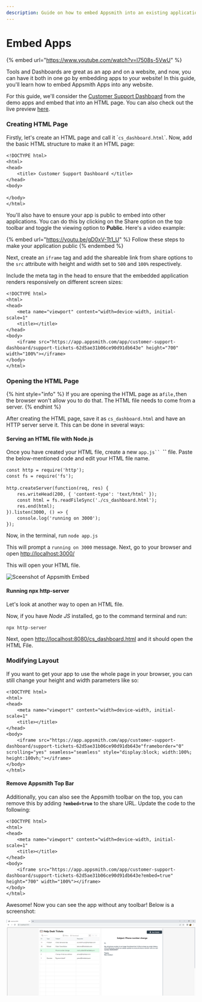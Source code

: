 ```yaml
---
description: Guide on how to embed Appsmith into an existing application
---
```


# Embed Apps

{% embed url="https://www.youtube.com/watch?v=l7508s-5VwU" %}

Tools and Dashboards are great as an app and on a website, and now, you can have it both in one go by embedding apps to your website! In this guide, you'll learn how to embed Appsmith Apps into any website.

For this guide, we'll consider the [Customer Support Dashboard](https://app.appsmith.com/applications/5f2aeb2580ca1f6faaed4e4a/pages/5f2d61b580ca1f6faaed4e79) from the demo apps and embed that into an HTML page. You can also check out the live preview [here](https://appsmith-embed.netlify.app/).

### Creating HTML Page

Firstly, let's create an HTML page and call it \``cs_dashboard.html`\`. Now, add the basic HTML structure to make it an HTML page:

```markup
<!DOCTYPE html>
<html>
<head>
    <title> Customer Support Dashboard </title>
</head>
<body>

</body>
</html>
```

You'll also have to ensure your app is public to embed into other applications. You can do this by clicking on the Share option on the top toolbar and toggle the viewing option to **Public**. Here's a video example:

{% embed url="https://youtu.be/gD0xV-Tt1_U" %}
Follow these steps to make your application public
{% endembed %}

Next, create an `iframe` tag and add the shareable link from share options to the `src` attribute with height and width set to `500` and `100%` respectively.

Include the meta tag in the head to ensure that the embedded application renders responsively on different screen sizes:

```markup
<!DOCTYPE html>
<html>
<head>
    <meta name="viewport" content="width=device-width, initial-scale=1"
    <title></title>
</head>
<body>
    <iframe src="https://app.appsmith.com/app/customer-support-dashboard/support-tickets-62d5ae31b06ce90d91db643e" height="700" width="100%"></iframe>
</body>
</html>
```

### Opening the HTML Page

{% hint style="info" %}
If you are opening the HTML page as a`file,`then the browser won't allow you to do that. The HTML file needs to come from a server.
{% endhint %}

After creating the HTML page, save it as `cs_dashboard.html` and have an HTTP server serve it. This can be done in several ways:

#### Serving an HTML file with Node.js&#x20;

Once you have created your HTML file, create a new `app.js`` `**``** file. Paste the below-mentioned code and edit your HTML file name.

```
const http = require('http');
const fs = require('fs');

http.createServer(function(req, res) {
    res.writeHead(200, { 'content-type': 'text/html' });
    const html = fs.readFileSync('./cs_dashboard.html');
    res.end(html);
}).listen(3000, () => {
    console.log('running on 3000');
});
```

Now, in the terminal, run `node app.js`

This will prompt a `running on 3000` message. Next, go to your browser and open [http://localhost:3000/](http://localhost:3000/)&#x20;

This will open your HTML file.

![Sceenshot of Appsmith Embed](../.gitbook/assets/Appsmith\_embed.png)

#### Running npx http-server

Let's look at another way to open an HTML file.

Now, if you have _Node JS_ installed, go to the command terminal and run:

```
npx http-server
```

Next, open [http://localhost:8080/cs\_dashboard.html](http://localhost:8080/cs\_dashboard.html) and it should open the HTML File.

### Modifying Layout

If you want to get your app to use the whole page in your browser, you can still change your height and width parameters like so:

```markup
<!DOCTYPE html>
<html>
<head>
    <meta name="viewport" content="width=device-width, initial-scale=1"
    <title></title>
</head>
<body>
    <iframe src="https://app.appsmith.com/app/customer-support-dashboard/support-tickets-62d5ae31b06ce90d91db643e"frameborder="0" scrolling="yes" seamless="seamless" style="display:block; width:100%; height:100vh;"></iframe>
</body>
</html>
```

#### Remove Appsmith Top Bar

Additionally, you can also see the Appsmith toolbar on the top, you can remove this by adding **`?embed=true`** to the share URL. Update the code to the following:

```markup
<!DOCTYPE html>
<html>
<head>
    <meta name="viewport" content="width=device-width, initial-scale=1"
    <title></title>
</head>
<body>
    <iframe src="https://app.appsmith.com/app/customer-support-dashboard/support-tickets-62d5ae31b06ce90d91db643e?embed=true" height="700" width="100%"></iframe>
</body>
</html>
```

Awesome! Now you can see the app without any toolbar! Below is a screenshot:

![Appsmith Embed with ?embed=true propert](../.gitbook/assets/embed=true.png)
